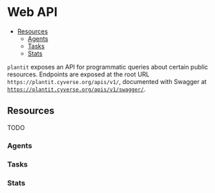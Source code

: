# Web API

<!-- START doctoc generated TOC please keep comment here to allow auto update -->
<!-- DON'T EDIT THIS SECTION, INSTEAD RE-RUN doctoc TO UPDATE -->


- [Resources](#resources)
  - [Agents](#agents)
  - [Tasks](#tasks)
  - [Stats](#stats)

<!-- END doctoc generated TOC please keep comment here to allow auto update -->

`plantit` exposes an API for programmatic queries about certain public resources. Endpoints are exposed at the root URL `https://plantit.cyverse.org/apis/v1/`, documented with Swagger at [`https://plantit.cyverse.org/apis/v1/swagger/`](https://plantit.cyverse.org/apis/v1/swagger/).

## Resources

TODO

### Agents

### Tasks

### Stats